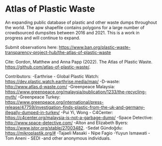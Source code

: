 # Atlas of Plastic Waste 
An expanding public database of plastic and other waste dumps throughout the world. The apw shapefile contains polygons for a large number of crowdsourced dumpsites between 2016 and 2021. This is a work in progress and will continue to expand.

Submit observations here: https://www.ban.org/plastic-waste-transparency-project-hub/the-atlas-of-plastic-waste

Cite: 
Gordon, Matthew and Anna Papp (2022). The Atlas of Plastic Waste. https://github.com/atlas-of-plastic-waste/.


Contributors:
-Earthrise - Global Plastic Watch: https://dev.plastic.watch.earthrise.media/map/
-D-waste: http://www.atlas.d-waste.com/
-Greenpeace Malaysia: https://www.greenpeace.org/malaysia/publication/1233/the-recycling-myth/
-Greenpeace Turkey: https://www.greenpeace.org/international/press-release/47759/investigation-finds-plastic-from-the-uk-and-germany-illegally-dumped-in-turkey/
-Pui Yi, Wong - C4Center: https://c4center.org/malaysia-is-not-a-garbage-dump/
-Space Detective: http://www.space-detective.com/
-Alton and Elizabeth Byers: https://www.jstor.org/stable/27003482.
-Sedat Gündoğdu: https://mikroplastik.org/#
-Tajaeli Masaki - Nipe Fagio
-Yuyun Ismawati
-Tom Aneni - SEDI
-and other anonymous individuals.
